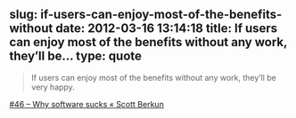 slug: if-users-can-enjoy-most-of-the-benefits-without
date: 2012-03-16 13:14:18
title: If users can enjoy most of the benefits without any work, they’ll be...
type: quote
---

> If users can enjoy most of the benefits without any work, they’ll be very happy.

[#46 – Why software sucks « Scott Berkun](http://www.scottberkun.com/essays/46-why-software-sucks/)

